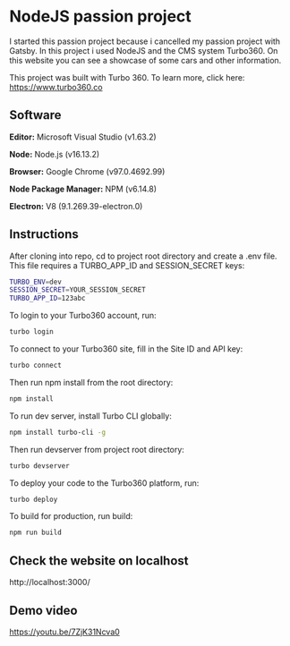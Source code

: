 
# NodeJS passion project

I started this passion project because i cancelled my passion project with Gatsby. In this project i used NodeJS and the CMS system Turbo360. On this website you can see a showcase of some cars and other information.

This project was built with Turbo 360. To learn more, click here: https://www.turbo360.co

## Software

**Editor:** Microsoft Visual Studio (v1.63.2)

**Node:** Node.js (v16.13.2)

**Browser:** Google Chrome (v97.0.4692.99)

**Node Package Manager:** NPM (v6.14.8)

**Electron:** V8 (9.1.269.39-electron.0)

## Instructions

After cloning into repo, cd to project root directory and create a .env file. This file requires a TURBO_APP_ID and SESSION_SECRET keys:
```bash
TURBO_ENV=dev
SESSION_SECRET=YOUR_SESSION_SECRET
TURBO_APP_ID=123abc
```
To login to your Turbo360 account, run:
```bash
turbo login
```
To connect to your Turbo360 site, fill in the Site ID and API key:
```bash
turbo connect
```
Then run npm install from the root directory:
```bash
npm install
```
To run dev server, install Turbo CLI globally:
```bash
npm install turbo-cli -g
```
Then run devserver from project root directory:
```bash
turbo devserver
```
To deploy your code to the Turbo360 platform, run:
```bash
turbo deploy
```
To build for production, run build:
```bash
npm run build
```
## Check the website on localhost
http://localhost:3000/

## Demo video
https://youtu.be/7ZjK31Ncva0


